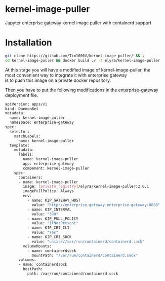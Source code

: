 # kernel-image-puller
Jupyter enterprise gateway kernel image puller with containerd support

# Installation

```bash
git clone https://github.com/Tim1000V/kernel-image-puller/ && \
cd kernel-image-puller && docker build ./ -t elyra/kernel-image-puller:2.0.1
```   
At this stage you will have a modified image of kernel-image-puller, the most convenient way to integrate it with enterprise gateway   
is to push this image on a private docker repository.

Then you have to put the following modifications in the enterprise-gateway deployment file.
```bash
apiVersion: apps/v1
kind: DaemonSet
metadata:
  name: kernel-image-puller
  namespace: enterprise-gateway
spec:
  selector:
    matchLabels:
      name: kernel-image-puller
  template:
    metadata:
      labels:
        name: kernel-image-puller
        app: enterprise-gateway
        component: kernel-image-puller
    spec:
      containers:
      - name: kernel-image-puller
        image: [private_registry]/elyra/kernel-image-puller:2.0.1
        imagePullPolicy: Always
        env:
          - name: KIP_GATEWAY_HOST
            value: "http://enterprise-gateway.enterprise-gateway:8888"
          - name: KIP_INTERVAL
            value: "300"
          - name: KIP_PULL_POLICY
            value: "IfNotPresent"
          - name: KIP_CRI_CLI
            value: "Yes"
          - name: KIP_CRI_SOCK
            value: "unix:///var/run/containerd/containerd.sock"
        volumeMounts:
          - name: containerdsock
            mountPath: "/var/run/containerd/containerd.sock"
      volumes:
      - name: containerdsock
        hostPath:
          path: /var/run/containerd/containerd.sock
 ```
